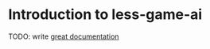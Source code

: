 # Introduction to less-game-ai

TODO: write [great documentation](http://jacobian.org/writing/what-to-write/)
